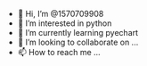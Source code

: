 - 👋 Hi, I’m @1570709908
- 👀 I’m interested in python 
- 🌱 I’m currently learning pyechart
- 💞️ I’m looking to collaborate on ...
- 📫 How to reach me ...

<!---
1570709908/1570709908 is a ✨ special ✨ repository because its `README.md` (this file) appears on your GitHub profile.
You can click the Preview link to take a look at your changes.
--->
